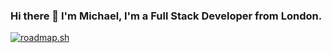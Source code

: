 ### Hi there 👋 I'm Michael, I'm a Full Stack Developer from London.

[![roadmap.sh](https://roadmap.sh/card/tall/663fceb0e8cf2039c5e46761?variant=dark)](https://roadmap.sh)
